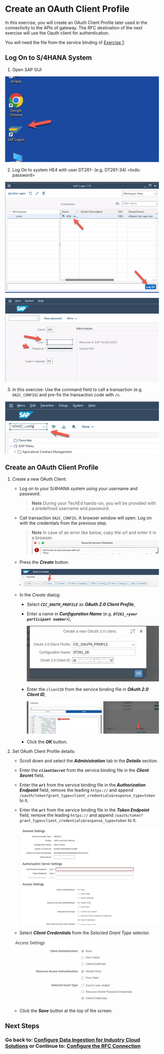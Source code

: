 # Create an OAuth Client Profile 
In this exercise, you will create an OAuth Client Profile later used in the connectivity to the APIs of gateway. 
The RFC destination of the next exercise will use the Oauth client for authentication. 

You will need the file from the service binding of [Exercise 1](../ex1/README.md#enable-access-to-data-ingestion-di-for-industry-cloud-solutions-apis).

## Log On to S/4HANA System

1. Open SAP GUI

![](images/EX4_8.jpg)

2. Log On to system HE4 with user DT261-<your group number> (e.g. DT261-34) <todo: password>

![](images/EX4_9.jpg)


![](images/EX4_10.jpg)

3. In this exercise: Use the command field to call a transaction (e.g. `OA2C_CONFIG`)  and pre-fix the transaction code with `/n`.

![](images/EX4_11.jpg)

## Create an OAuth Client Profile

1. Create a new OAuth Client:

   - Log on to your S/4HANA system using your username and password.

      > **Note**
      > During your TechEd hands-on, you will be provided with a predefined username and password.

   - Call transaction `OA2C_CONFIG`. A browser window will open. Log on with the credentials from the previous step. 

      > **Note**
      > In case of an error like below, copy the url and enter it in a browser.
         ![](images/teched_error1.jpg)

   - Press the ***Create*** button.

      ![](images/EX4_2.jpg)

   - In the *Create* dialog:
      - Select ***`CIC_OAUTH_PROFILE`*** as ***OAuth 2.0 Client Profile***,
      - Enter a name in ***Configuration Name*** (e.g. ***`DT261_<your participant number>`***),

        ![](images/EX4_5.jpg)

      - Enter the `clientID` from the service binding file in ***OAuth 2.0 Client ID***,

         ![](images/EX4_3.jpg) 

      - Click the ***OK*** button.

2. Set OAuth Client Profile details:

   - Scroll down and select the ***Administration*** tab in the ***Details*** section.

   - Enter the ***`clientSecret`*** from the service binding file in the ***Client Secret*** field.

   - Enter the ***`url`*** from the service binding file in the ***Authorization Endpoint*** field, remove the leading `https://` and append `/oauth/token?grant_type=client_credentials&response_type=token` to it.

   - Enter the ***`url`*** from the service binding file in the ***Token Endpoint*** field, remove the leading `https://` and append `/oauth/token?grant_type=client_credentials&response_type=token` to it.

     ![](images/teched6.jpg)

   - Select ***Client Credentials*** from the *Selected Grant Type* selector.

    ![](images/EX4_7.jpg)
   
   - Click the ***Save*** button at the top of the screen.

## Next Steps

[//]: # (TODO: Add a description of what happens next)

### Go back to: [**Configure Data Ingestion for Industry Cloud Solutions**](../ex2/README.md) or Continue to: [**Configure the RFC Connection**](../ex5/README.md)

